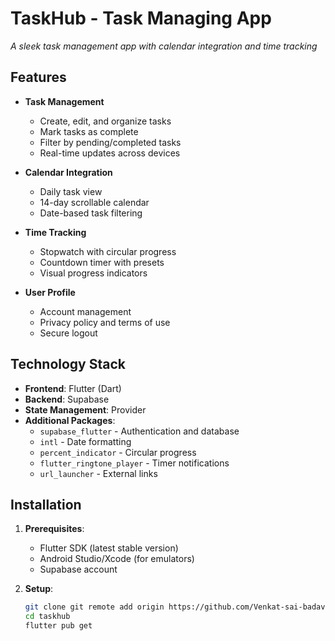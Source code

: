 # TaskHub - Task Managing App

*A sleek task management app with calendar integration and time tracking*

## Features

- **Task Management**
  - Create, edit, and organize tasks
  - Mark tasks as complete
  - Filter by pending/completed tasks
  - Real-time updates across devices

- **Calendar Integration**
  - Daily task view
  - 14-day scrollable calendar
  - Date-based task filtering

- **Time Tracking**
  - Stopwatch with circular progress
  - Countdown timer with presets
  - Visual progress indicators

- **User Profile**
  - Account management
  - Privacy policy and terms of use
  - Secure logout

## Technology Stack

- **Frontend**: Flutter (Dart)
- **Backend**: Supabase
- **State Management**: Provider
- **Additional Packages**:
  - `supabase_flutter` - Authentication and database
  - `intl` - Date formatting
  - `percent_indicator` - Circular progress
  - `flutter_ringtone_player` - Timer notifications
  - `url_launcher` - External links

## Installation

1. **Prerequisites**:
   - Flutter SDK (latest stable version)
   - Android Studio/Xcode (for emulators)
   - Supabase account

2. **Setup**:
   ```bash
   git clone git remote add origin https://github.com/Venkat-sai-badavathu/taskhub.git
   cd taskhub
   flutter pub get
